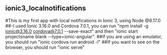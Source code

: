 ## ionic3_localnotifications
#This is my first app with local notifications in Ionic 3, using Node @8.17.0
##-I used Ionic 3.16.0 and Cordova 7.0.1, you can run "npm install -g ionic@3.16.0 cordova@7.0.1 --save-exact" and then "ionic start projectsname blank --type=ionic-angular".
##If you are using an emulator, you should run "ionic cordova run android -l"
##If you want to see on the browser, you should run "ionic serve"
